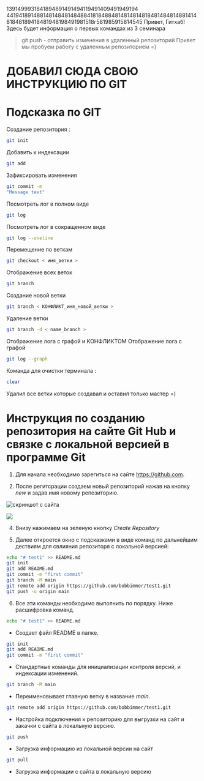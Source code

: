 1391499931841894891491494119491409491949194
4419418914881481484814848841818488481481481481848148481488141481848189418481948198491981518г581985915814545
Привет, Гитхаб! Здесь будет информация о первых командах из 3 семинара
> git push - отправить изменения в удаленный репозиторий 
Привет мы пробуем работу с удаленным репозиторием =)

# ДОБАВИЛ СЮДА СВОЮ ИНСТРУКЦИЮ ПО GIT

# Подсказка по GIT

Создание репозитория :
```sh
git init
```
Добавить к индексации
```sh
git add
```
Зафиксировать изменения
```sh
git commit -m
"Message text"
```
Посмотреть лог в полном виде
```sh
git log
```
Посмотреть лог в сокращенном виде
```sh
git log --oneline
```
Перемещение по веткам
```sh
git checkout < имя_ветки >
```
Отображение всех веток
```sh
git branch
```
Создание новой ветки
```sh
git branch < КОНФЛИКТ_имя_новой_ветки >
```
Удаление ветки
```sh
git branch -d < name_branch >
```
Отображение лога с графой и КОНФЛИКТОМ
Отображение лога с графой
```sh
git log --graph
```
Команда для очистки терминала :
```sh
clear
```
Удалил все ветки которые создавал и оставил только мастер
=)

#  Инструкция по созданию репозитория на сайте Git Hub и связке с локальной версией в программе Git

1. Для начала необходимо зарегиться на сайте https://github.com.

2. После регитсрации создаем новый репозиторий нажав на кнопку *new* и задав имя новому репозиторию.

![скриншот с сайта](/new.png)

![](create_rep.png)

4. Внизу нажимаем на зеленую кнопку *Create Repository*

5. Далее откроется окно с подсказками в виде команд по дальнейшим дествиям для свлияния репозиторя с локальной версией:
```sh
echo "# test1" >> README.md
git init
git add README.md
git commit -m "first commit"
git branch -M main
git remote add origin https://github.com/bobbimmer/test1.git
git push -u origin main
```
6. Все эти команды необходимо выполнить по порядку. Ниже расшифровка команд.

```sh
echo "# test1" >> README.md 
```
* Cоздает файл README в папке.

```sh
git init
git add README.md
git commit -m "first commit"
```
 * Стандартные команды для инициализации контроля версий, и индексации изменений.

```sh
git branch -M main
```
* Переименовывает главную ветку в название *main*.

```sh
git remote add origin https://github.com/bobbimmer/test1.git
```
* Настройка подключения к репозиторию для выгрузки на сайт и закачки с сайта в локальную версию.

```sh
git push
```
* Загрузка информацию из локальной версии на сайт

```sh
git pull
```
* Загрузка информации с сайта в локальную версию